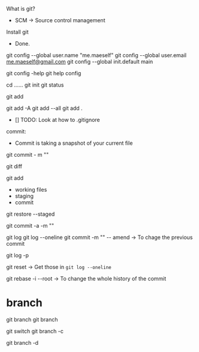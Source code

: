 What is git?
- SCM -> Source control management

Install git
- Done.

git config --global user.name "me.maeself"
git config --global user.email me.maeself@gmail.com
git config --global init.default main

git config -help
git help config

cd ......
git init
git status

git add <filename>

git add -A
git add --all
git add .

- [] TODO: Look at how to .gitignore

commit:
- Commit is taking a snapshot of your current file

git commit - m "<message>"

git diff

git add <filename>

- working files
- staging
- commit

git restore --staged <filename>

git commit -a -m "<message>"

git log
git log --oneline
git commit -m "<msg>" -- amend     -> To chage the previous commit

git log -p

git reset <git tag>   -> Get those in `git log --oneline`

git rebase -i --root    -> To change the whole history of the commit

# branch

git branch <branchName>
git branch

git switch <bracnhName>
git branch -c <branchName>

git branch -d <branchName>

